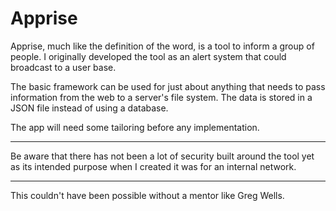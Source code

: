 # Apprise

Apprise, much like the definition of the word, is a tool to inform a group of people. I originally developed the tool as an alert system that could broadcast to a user base.

The basic framework can be used for just about anything that needs to pass information from the web to a server's file system. The data is stored in a JSON file instead of using a database.

The app will need some tailoring before any implementation. 

---

Be aware that there has not been a lot of security built around the tool yet as its intended purpose when I created it was for an internal network.

---

This couldn't have been possible without a mentor like Greg Wells.
